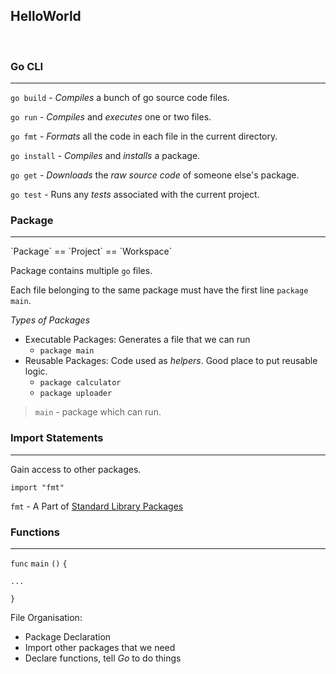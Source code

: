 ## HelloWorld

<br>

### Go CLI

<hr>

`go build` - _Compiles_ a bunch of go source code files.

`go run` - _Compiles_ and _executes_ one or two files.

`go fmt` - _Formats_ all the code in each file in the current directory.

`go install` - _Compiles_ and _installs_ a package.

`go get` - _Downloads_ the _raw source code_ of someone else's package.

`go test` - Runs any _tests_ associated with the current project.

### Package

<hr>
`Package` == `Project` == `Workspace`

Package contains multiple `go` files.

Each file belonging to the same package must have the first line `package main`.

_Types of Packages_

- Executable Packages: Generates a file that we can run
  - `package main`
- Reusable Packages: Code used as _helpers_. Good place to put reusable logic.
  - `package calculator`
  - `package uploader`

> `main` - package which can run.

### Import Statements

<hr>
Gain access to other packages.

`import "fmt"`

`fmt` - A Part of [Standard Library Packages](https://golang.org/pkg)

### Functions

<hr>

`func` `main` `()` `{`

    ...

`}`

File Organisation:

- Package Declaration
- Import other packages that we need
- Declare functions, tell _Go_ to do things
